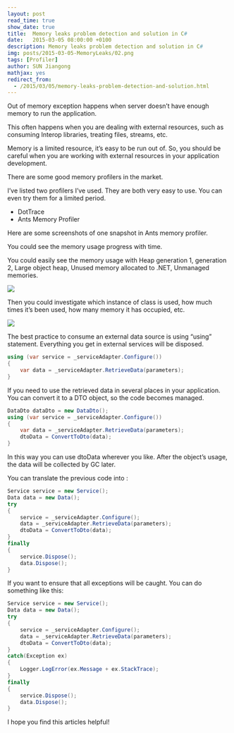 ```yaml
---
layout: post
read_time: true
show_date: true
title:  Memory leaks problem detection and solution in C#
date:   2015-03-05 08:00:00 +0100
description: Memory leaks problem detection and solution in C#
img: posts/2015-03-05-MemoryLeaks/02.png
tags: [Profiler]
author: SUN Jiangong
mathjax: yes
redirect_from:
  - /2015/03/05/memory-leaks-problem-detection-and-solution.html
---
```


Out of memory exception happens when server doesn’t have enough memory to run the application.

This often happens when you are dealing with external resources, such as consuming Interop libraries, treating files, streams, etc.

Memory is a limited resource, it’s easy to be run out of. So, you should be careful when you are working with external resources in your application development.

There are some good memory profilers in the market.

I’ve listed two profilers I’ve used. They are both very easy to use. You can even try them for a limited period.

- DotTrace
- Ants Memory Profiler

<!--more-->

Here are some screenshots of one snapshot in Ants memory profiler.

You could see the memory usage progress with time.


You could easily see the memory usage with Heap generation 1, generation 2, Large object heap, Unused memory allocated to .NET, Unmanaged memories.

![](./../../../assets/img/posts/2015-03-05-MemoryLeaks/01.png)


Then you could investigate which instance of class is used, how much times it’s been used, how many memory it has occupied, etc.

![](./../../../assets/img/posts/2015-03-05-MemoryLeaks/02.png)


The best practice to consume an external data source is using “using” statement. Everything you get in external services will be disposed.

```csharp
using (var service = _serviceAdapter.Configure())
{
    var data = _serviceAdapter.RetrieveData(parameters);
}
```

If you need to use the retrieved data in several places in your application. You can convert it to a DTO object, so the code becomes managed.

```csharp
DataDto dataDto = new DataDto();
using (var service = _serviceAdapter.Configure())
{
    var data = _serviceAdapter.RetrieveData(parameters);
    dtoData = ConvertToDto(data);
}
```

In this way you can use dtoData wherever you like.
After the object’s usage, the data will be collected by GC later.

You can translate the previous code into :

```csharp
Service service = new Service();
Data data = new Data();
try
{
    service = _serviceAdapter.Configure();
    data = _serviceAdapter.RetrieveData(parameters);
    dtoData = ConvertToDto(data);
}
finally
{
    service.Dispose();
    data.Dispose();
}
```

If you want to ensure that all exceptions will be caught. You can do something like this:

```csharp
Service service = new Service();
Data data = new Data();
try
{
    service = _serviceAdapter.Configure();
    data = _serviceAdapter.RetrieveData(parameters);
    dtoData = ConvertToDto(data);
}
catch(Exception ex)
{
    Logger.LogError(ex.Message + ex.StackTrace);
}
finally
{
    service.Dispose();
    data.Dispose();
}
```

I hope you find this articles helpful!